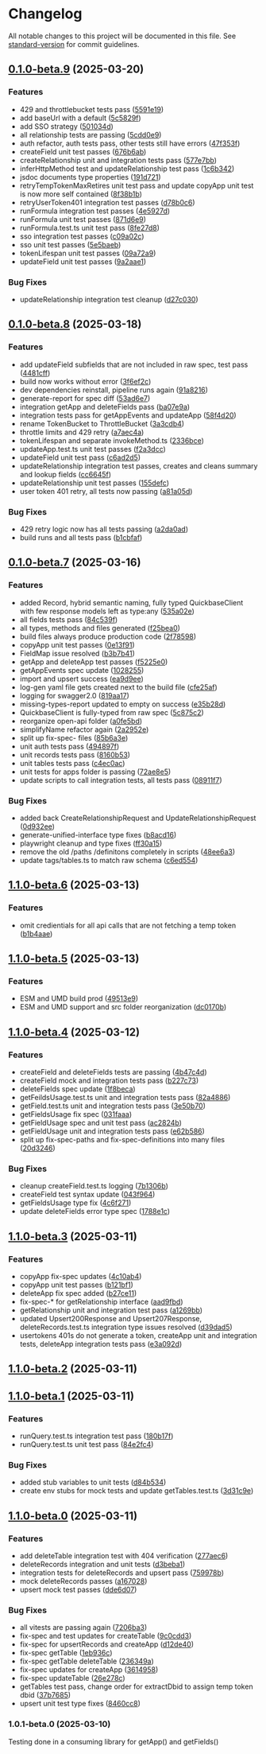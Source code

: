# Changelog

All notable changes to this project will be documented in this file. See [standard-version](https://github.com/conventional-changelog/standard-version) for commit guidelines.

## [0.1.0-beta.9](https://github.com/DrewBradfordXYZ/quickbase-js/compare/v0.1.0-beta.8...v0.1.0-beta.9) (2025-03-20)


### Features

* 429 and throttlebucket tests pass ([5591e19](https://github.com/DrewBradfordXYZ/quickbase-js/commit/5591e19357c3c3232337ec4ede020530a635aa76))
* add baseUrl with a default ([5c5829f](https://github.com/DrewBradfordXYZ/quickbase-js/commit/5c5829fcbe32e780efebea903db11a505bb9166c))
* add SSO strategy ([501034d](https://github.com/DrewBradfordXYZ/quickbase-js/commit/501034d363ffd7b4d5acdd9cf2932b5d97f249ee))
* all relationship tests are passing ([5cdd0e9](https://github.com/DrewBradfordXYZ/quickbase-js/commit/5cdd0e9aafe5d22e354f3915e45b3950eec98cdf))
* auth refactor, auth tests pass, other tests still have errors ([47f353f](https://github.com/DrewBradfordXYZ/quickbase-js/commit/47f353f0fdb38813b9c047ec06059c9ff6354225))
* createField unit test passes ([676b6ab](https://github.com/DrewBradfordXYZ/quickbase-js/commit/676b6ab98379300b2d16e01c58b180bf1277ed86))
* createRelationship unit and integration tests pass ([577e7bb](https://github.com/DrewBradfordXYZ/quickbase-js/commit/577e7bbce7f7fa3d6ffbe1f9f2b7cb00e1a5e486))
* inferHttpMethod test and updateRelationship test pass ([1c6b342](https://github.com/DrewBradfordXYZ/quickbase-js/commit/1c6b34203a2100f17e9f626f547d426252922c67))
* jsdoc documents type properties ([191d721](https://github.com/DrewBradfordXYZ/quickbase-js/commit/191d7211c5c1cecd55b2019237c132225cf2d461))
* retryTempTokenMaxRetires unit test pass and update copyApp unit test is now more self contained ([8f38b1b](https://github.com/DrewBradfordXYZ/quickbase-js/commit/8f38b1b81a525702c6a49db07c1ef5b70a686792))
* retryUserToken401 integration test passes ([d78b0c6](https://github.com/DrewBradfordXYZ/quickbase-js/commit/d78b0c62cea3c1a35b9beca3db30d9fa1596c4e7))
* runFormula integration test passes ([4e5927d](https://github.com/DrewBradfordXYZ/quickbase-js/commit/4e5927d51d10d44534430c58321580bc363a9496))
* runFormula unit test passes ([871d6e9](https://github.com/DrewBradfordXYZ/quickbase-js/commit/871d6e97c4aa93bc8a206337f20b8ba325e16a64))
* runFormula.test.ts unit test pass ([8fe27d8](https://github.com/DrewBradfordXYZ/quickbase-js/commit/8fe27d8401ac53f4da8e7a52ea4c8645c5a46508))
* sso integration test passes ([c09a02c](https://github.com/DrewBradfordXYZ/quickbase-js/commit/c09a02cd379efd935dd0c256d8cf6fb4a7402a7e))
* sso unit test passes ([5e5baeb](https://github.com/DrewBradfordXYZ/quickbase-js/commit/5e5baeb3fb0a00e7301183346ef49b6aee483a6a))
* tokenLifespan unit test passes ([09a72a9](https://github.com/DrewBradfordXYZ/quickbase-js/commit/09a72a965a99bb6bd712cb705354c1904c72aebb))
* updateField unit test passes ([9a2aae1](https://github.com/DrewBradfordXYZ/quickbase-js/commit/9a2aae1338c53eb92a82a6bff212c275705d027e))


### Bug Fixes

* updateRelationship integration test cleanup ([d27c030](https://github.com/DrewBradfordXYZ/quickbase-js/commit/d27c0303ec55162bea8d479064c5a93584cdef37))

## [0.1.0-beta.8](https://github.com/DrewBradfordXYZ/quickbase-js/compare/v0.1.0-beta.7...v0.1.0-beta.8) (2025-03-18)


### Features

* add updateField subfields that are not included in raw spec, test pass ([4481cff](https://github.com/DrewBradfordXYZ/quickbase-js/commit/4481cff81d4e6205a90537d49bb596214c0e45bd))
* build now works without error ([3f6ef2c](https://github.com/DrewBradfordXYZ/quickbase-js/commit/3f6ef2c1337f50b93bb937dd4de1d702c2eb984b))
* dev dependencies reinstall, pipeline runs again ([91a8216](https://github.com/DrewBradfordXYZ/quickbase-js/commit/91a8216064a48708fbf598e9d7be6084052cd439))
* generate-report for spec diff ([53ad6e7](https://github.com/DrewBradfordXYZ/quickbase-js/commit/53ad6e7d2f94683134dfa79e50022a8d2ab0b448))
* integration getApp and deleteFields pass ([ba07e9a](https://github.com/DrewBradfordXYZ/quickbase-js/commit/ba07e9a68d298ab6dbcf326c865261fcc46b51ba))
* integration tests pass for getAppEvents and updateApp ([58f4d20](https://github.com/DrewBradfordXYZ/quickbase-js/commit/58f4d20b5e9d539e91ac29662cae4d2a5bb4eed0))
* rename TokenBucket to ThrottleBucket ([3a3cdb4](https://github.com/DrewBradfordXYZ/quickbase-js/commit/3a3cdb4869856622e40ae3898f7fc66d50918b6c))
* throttle limits and 429 retry ([a7aec4a](https://github.com/DrewBradfordXYZ/quickbase-js/commit/a7aec4af37f0a74c0e42a938c97e6ce1df7c5250))
* tokenLifespan and separate invokeMethod.ts ([2336bce](https://github.com/DrewBradfordXYZ/quickbase-js/commit/2336bce25a9a22b6f14f2e3915e58849d5cb64f3))
* updateApp.test.ts unit test passes ([f2a3dcc](https://github.com/DrewBradfordXYZ/quickbase-js/commit/f2a3dcc904da07bbb1c363732df551da60430de1))
* updateField unit test pass ([c6ad2d5](https://github.com/DrewBradfordXYZ/quickbase-js/commit/c6ad2d53996bae3f7ed8a51a5795a6bfe0c293fd))
* updateRelationship integration test passes, creates and cleans summary and lookup fields ([cc6645f](https://github.com/DrewBradfordXYZ/quickbase-js/commit/cc6645f91be43b1e63dc8b3428a24af42b69ad1c))
* updateRelationship unit test passes ([155defc](https://github.com/DrewBradfordXYZ/quickbase-js/commit/155defcb1f3a746ac2bb135ec09db39b64dd58e2))
* user token 401 retry, all tests now passing ([a81a05d](https://github.com/DrewBradfordXYZ/quickbase-js/commit/a81a05d873f95d23f5721337854e2794be80ac64))


### Bug Fixes

* 429 retry logic now has all tests passing ([a2da0ad](https://github.com/DrewBradfordXYZ/quickbase-js/commit/a2da0ad28c24c843d2bfd318f78827ba543e6833))
* build runs and all tests pass ([b1cbfaf](https://github.com/DrewBradfordXYZ/quickbase-js/commit/b1cbfafb879d1325e60024e837e8c5602e027e47))

## [0.1.0-beta.7](https://github.com/DrewBradfordXYZ/quickbase-js/compare/v1.1.0-beta.6...v0.1.0-beta.7) (2025-03-16)


### Features

* added Record, hybrid semantic naming, fully typed QuickbaseClient with few response models left as type:any ([535a02e](https://github.com/DrewBradfordXYZ/quickbase-js/commit/535a02e10d5974d2a2deb6dc213286da94d68dea))
* all fields tests pass ([84c539f](https://github.com/DrewBradfordXYZ/quickbase-js/commit/84c539fce7ba9d57c997b831be404a1398a6ac25))
* all types, methods and files generated ([f25bea0](https://github.com/DrewBradfordXYZ/quickbase-js/commit/f25bea0e65a019d75b39a9caf85901d520bf1ac8))
* build files always produce production code ([2f78598](https://github.com/DrewBradfordXYZ/quickbase-js/commit/2f785984416c61e1b3deda2b801071cbb1303a74))
* copyApp unit test passes ([0e13f91](https://github.com/DrewBradfordXYZ/quickbase-js/commit/0e13f918c5daabbbd6e17c2424b3f18eca2eb3a4))
* FieldMap issue resolved ([b3b7b41](https://github.com/DrewBradfordXYZ/quickbase-js/commit/b3b7b415d6a0f7701851f32a5e0b1207a07ba481))
* getApp and deleteApp test passes ([f5225e0](https://github.com/DrewBradfordXYZ/quickbase-js/commit/f5225e06299de58f34d6a765e73268d9a54e807d))
* getAppEvents spec update ([1028255](https://github.com/DrewBradfordXYZ/quickbase-js/commit/10282559cd76d004899fa2ebcea6f5f435ffae2b))
* import and upsert success ([ea9d9ee](https://github.com/DrewBradfordXYZ/quickbase-js/commit/ea9d9eef8384ad73b8cffb8183fbc374ab9cc25b))
* log-gen yaml file gets created next to the build file ([cfe25af](https://github.com/DrewBradfordXYZ/quickbase-js/commit/cfe25afb60498909d2bac8ec963484e1c1b42d3f))
* logging for swagger2.0 ([819aa17](https://github.com/DrewBradfordXYZ/quickbase-js/commit/819aa170cfc02e4e5b223ac13834d50bce5dda93))
* missing-types-report updated to empty on success ([e35b28d](https://github.com/DrewBradfordXYZ/quickbase-js/commit/e35b28d61563b21f7bad3e1c9c3751bfa254ab4a))
* QuickbaseClient is fully-typed from raw spec ([5c875c2](https://github.com/DrewBradfordXYZ/quickbase-js/commit/5c875c2ee07c38731c5609c384aaa8d3fbbdd64a))
* reorganize open-api folder ([a0fe5bd](https://github.com/DrewBradfordXYZ/quickbase-js/commit/a0fe5bda606c37e7636d36c7fc5e233d191ac249))
* simplifyName refactor again ([2a2952e](https://github.com/DrewBradfordXYZ/quickbase-js/commit/2a2952ea90fab818501d17908d6cd85a79c41adb))
* split up fix-spec- files ([85b6a3e](https://github.com/DrewBradfordXYZ/quickbase-js/commit/85b6a3efb92520a46aa619bdfc4bf70d06984b3f))
* unit auth tests pass ([494897f](https://github.com/DrewBradfordXYZ/quickbase-js/commit/494897f4551854096f89b1af43df4a455dfd9f4b))
* unit records tests pass ([8160b53](https://github.com/DrewBradfordXYZ/quickbase-js/commit/8160b53378447fcd8e37fac178e7d4693b502288))
* unit tables tests pass ([c4ec0ac](https://github.com/DrewBradfordXYZ/quickbase-js/commit/c4ec0ac378dd03e5d018b4ea83530e2c0fe905a2))
* unit tests for apps folder is passing ([72ae8e5](https://github.com/DrewBradfordXYZ/quickbase-js/commit/72ae8e529cddc66626617c6b1ff672f40763f7b7))
* update scripts to call integration tests, all tests pass ([08911f7](https://github.com/DrewBradfordXYZ/quickbase-js/commit/08911f76b214e6eb3ca8b4362c156d55383d7264))


### Bug Fixes

* added back CreateRelationshipRequest and UpdateRelationshipRequest ([0d932ee](https://github.com/DrewBradfordXYZ/quickbase-js/commit/0d932eed8b603c6b84e13b8834a89722b91fabf3))
* generate-unified-interface type fixes ([b8acd16](https://github.com/DrewBradfordXYZ/quickbase-js/commit/b8acd16805f456336d396856c6ff88a29aa02813))
* playwright cleanup and type fixes ([ff30a15](https://github.com/DrewBradfordXYZ/quickbase-js/commit/ff30a15c1a244c7eb1ad4f52941f60b775bb88d4))
* remove the old /paths /definitons completely in scripts ([48ee6a3](https://github.com/DrewBradfordXYZ/quickbase-js/commit/48ee6a3b15579ca9224b89acde73f492e0769cab))
* update tags/tables.ts to match raw schema ([c6ed554](https://github.com/DrewBradfordXYZ/quickbase-js/commit/c6ed554f0994187224219b454d1e8671307fc189))

## [1.1.0-beta.6](https://github.com/DrewBradfordXYZ/quickbase-js/compare/v1.1.0-beta.5...v1.1.0-beta.6) (2025-03-13)


### Features

* omit credientials for all api calls that are not fetching a temp token ([b1b4aae](https://github.com/DrewBradfordXYZ/quickbase-js/commit/b1b4aae02aaa655e6eaab2fe0d532d526e6dc69f))

## [1.1.0-beta.5](https://github.com/DrewBradfordXYZ/quickbase-js/compare/v1.1.0-beta.4...v1.1.0-beta.5) (2025-03-13)


### Features

* ESM and UMD build prod ([49513e9](https://github.com/DrewBradfordXYZ/quickbase-js/commit/49513e902e7bf4dd35da3c6508242e96507a91bd))
* ESM and UMD support and src folder reorganization ([dc0170b](https://github.com/DrewBradfordXYZ/quickbase-js/commit/dc0170b547e6e9e57a117fbcccfdbeb86e48a8c7))

## [1.1.0-beta.4](https://github.com/DrewBradfordXYZ/quickbase-js/compare/v1.1.0-beta.3...v1.1.0-beta.4) (2025-03-12)


### Features

* createField and deleteFields tests are passing ([4b47c4d](https://github.com/DrewBradfordXYZ/quickbase-js/commit/4b47c4deb9b3d731e6e7938c12fcebe97830568b))
* createField mock and integration tests pass ([b227c73](https://github.com/DrewBradfordXYZ/quickbase-js/commit/b227c73b08f7efa5ce5f3d0c2897f82c8976a009))
* deleteFields spec update ([1f8beca](https://github.com/DrewBradfordXYZ/quickbase-js/commit/1f8becaca0d6b7950648c1b9bc2b0215781fa829))
* getFeildsUsage.test.ts unit and integration tests pass ([82a4886](https://github.com/DrewBradfordXYZ/quickbase-js/commit/82a488622967ec24a8767cbb19c59ef4ce808749))
* getField.test.ts unit and integration tests pass ([3e50b70](https://github.com/DrewBradfordXYZ/quickbase-js/commit/3e50b704f0ebea47f2fee3d02d811ea1b43db6c4))
* getFieldsUsage fix spec ([031faaa](https://github.com/DrewBradfordXYZ/quickbase-js/commit/031faaaeab9597f35fdd1ddcf5157ce5d774390b))
* getFieldUsage spec and unit test pass ([ac2824b](https://github.com/DrewBradfordXYZ/quickbase-js/commit/ac2824b226140dde99e33cf594d57bd6ffd4dc39))
* getFieldUsage unit and integration tests pass ([e62b586](https://github.com/DrewBradfordXYZ/quickbase-js/commit/e62b586d534620479a25dda2796ba5dcb8043705))
* split up fix-spec-paths and fix-spec-definitions into many files ([20d3246](https://github.com/DrewBradfordXYZ/quickbase-js/commit/20d32464e6337028778845fa55fbb19c5543f7eb))


### Bug Fixes

* cleanup createField.test.ts logging ([7b1306b](https://github.com/DrewBradfordXYZ/quickbase-js/commit/7b1306bd8eb49e2c932ce267f33457e949e0f74b))
* createField test syntax update ([043f964](https://github.com/DrewBradfordXYZ/quickbase-js/commit/043f964a47346878440eb73cc10c110dab904ad7))
* getFieldsUsage type fix ([4c6f271](https://github.com/DrewBradfordXYZ/quickbase-js/commit/4c6f271d123131ae13a236664f28fbbdfde3d564))
* update deleteFields error type spec ([1788e1c](https://github.com/DrewBradfordXYZ/quickbase-js/commit/1788e1ce6d4d2c8df871ec8b112be908d706f884))

## [1.1.0-beta.3](https://github.com/DrewBradfordXYZ/quickbase-js/compare/v1.1.0-beta.2...v1.1.0-beta.3) (2025-03-11)

### Features

- copyApp fix-spec updates ([4c10ab4](https://github.com/DrewBradfordXYZ/quickbase-js/commit/4c10ab41464df047402a207c7b9e81026a7b6202))
- copyApp unit test passes ([b121bf1](https://github.com/DrewBradfordXYZ/quickbase-js/commit/b121bf1d0130f338f131de5417896d798fe90db3))
- deleteApp fix spec added ([b27ce11](https://github.com/DrewBradfordXYZ/quickbase-js/commit/b27ce11e2b08bc631d7656dedec57f6f5e579450))
- fix-spec-\* for getRelationship interface ([aad9fbd](https://github.com/DrewBradfordXYZ/quickbase-js/commit/aad9fbd7fc92b8aaaef901174c81169543ae86d2))
- getRelationship unit and integration test pass ([a1269bb](https://github.com/DrewBradfordXYZ/quickbase-js/commit/a1269bb60523944bdf5030404539043c967f0b83))
- updated Upsert200Response and Upsert207Response, deleteRecords.test.ts integration type issues resolved ([d39dad5](https://github.com/DrewBradfordXYZ/quickbase-js/commit/d39dad55d783d280db9dbae2ca4c782df3a1f12e))
- usertokens 401s do not generate a token, createApp unit and integration tests, deleteApp integration tests pass ([e3a092d](https://github.com/DrewBradfordXYZ/quickbase-js/commit/e3a092d76f283d5c5200ddbb5afd32782fc15379))

## [1.1.0-beta.2](https://github.com/DrewBradfordXYZ/quickbase-js/compare/v1.1.0-beta.1...v1.1.0-beta.2) (2025-03-11)

## [1.1.0-beta.1](https://github.com/DrewBradfordXYZ/quickbase-js/compare/v1.1.0-beta.0...v1.1.0-beta.1) (2025-03-11)

### Features

- runQuery.test.ts integration test pass ([180b17f](https://github.com/DrewBradfordXYZ/quickbase-js/commit/180b17f265c26a0d23bde3ca6993bad1ba4f65ee))
- runQuery.test.ts unit test pass ([84e2fc4](https://github.com/DrewBradfordXYZ/quickbase-js/commit/84e2fc4f237d5f558fcd20d7b6b8eb83f685d7ac))

### Bug Fixes

- added stub variables to unit tests ([d84b534](https://github.com/DrewBradfordXYZ/quickbase-js/commit/d84b5344201300d8d59e622b025d96ad9813d4eb))
- create env stubs for mock tests and update getTables.test.ts ([3d31c9e](https://github.com/DrewBradfordXYZ/quickbase-js/commit/3d31c9ebc9f852b99d1a807759490055d75c6396))

## [1.1.0-beta.0](https://github.com/DrewBradfordXYZ/quickbase-js/compare/v1.0.1-beta.0...v1.1.0-beta.0) (2025-03-11)

### Features

- add deleteTable integration test with 404 verification ([277aec6](https://github.com/DrewBradfordXYZ/quickbase-js/commit/277aec66a3047fab687ce81ad42b9371e8c2bf56))
- deleteRecords integration and unit tests ([d3beba1](https://github.com/DrewBradfordXYZ/quickbase-js/commit/d3beba1a362b13166b38f59eeea83c289ddaf999))
- integration tests for deleteRecords and upsert pass ([759978b](https://github.com/DrewBradfordXYZ/quickbase-js/commit/759978bc13cb1c50c03770232eb02a1c3c08428d))
- mock deleteRecords passes ([a167028](https://github.com/DrewBradfordXYZ/quickbase-js/commit/a1670286def030950c568e92ca99ea12e20d5b62))
- upsert mock test passes ([dde6d07](https://github.com/DrewBradfordXYZ/quickbase-js/commit/dde6d07d4c4c73bd14189f87fdc6347744004e4e))

### Bug Fixes

- all vitests are passing again ([7206ba3](https://github.com/DrewBradfordXYZ/quickbase-js/commit/7206ba3f28bd7a3c7f5d699988e9a9a1f0053f42))
- fix-spec and test updates for createTable ([9c0cdd3](https://github.com/DrewBradfordXYZ/quickbase-js/commit/9c0cdd3b707971e6fb8f3e73598e3a600ff2b33d))
- fix-spec for upsertRecords and createApp ([d12de40](https://github.com/DrewBradfordXYZ/quickbase-js/commit/d12de40feac35e5d86a0b7d5019d8058cdfcffd9))
- fix-spec getTable ([1eb936c](https://github.com/DrewBradfordXYZ/quickbase-js/commit/1eb936c360ce5df4818b8d5ef7ccf4dc6b769af0))
- fix-spec getTable deleteTable ([236349a](https://github.com/DrewBradfordXYZ/quickbase-js/commit/236349af9e30776e00754232d83d76e065aab00b))
- fix-spec updates for createApp ([3614958](https://github.com/DrewBradfordXYZ/quickbase-js/commit/36149589ff2544ec50a82d9dc9b183f15d07778d))
- fix-spec updateTable ([26e278c](https://github.com/DrewBradfordXYZ/quickbase-js/commit/26e278cdbbe96d33e51f14e90ebb2c8b47d70f07))
- getTables test pass, change order for extractDbid to assign temp token dbid ([37b7685](https://github.com/DrewBradfordXYZ/quickbase-js/commit/37b7685d55a0f64e62cb91ad23df28d4916d5a50))
- upsert unit test type fixes ([8460cc8](https://github.com/DrewBradfordXYZ/quickbase-js/commit/8460cc8e63564bc8602dc12a9b6415094cc215f0))

### 1.0.1-beta.0 (2025-03-10)

Testing done in a consuming library for getApp() and getFields()
